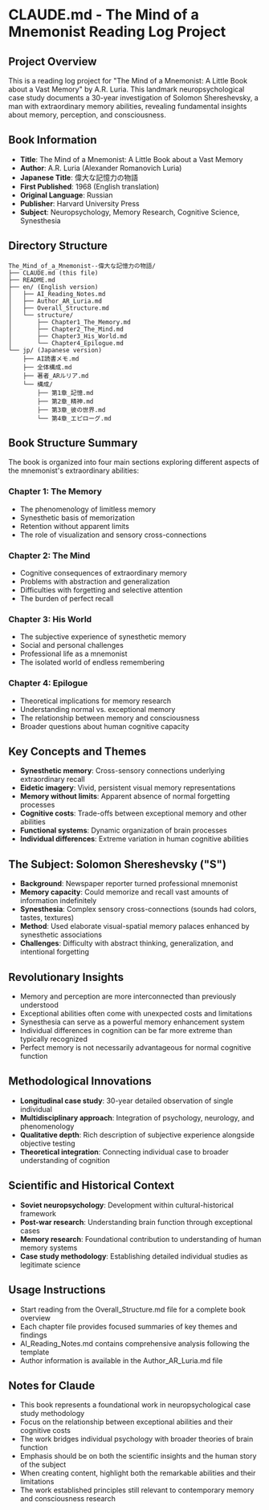 # CLAUDE.md - The Mind of a Mnemonist Reading Log Project

## Project Overview
This is a reading log project for "The Mind of a Mnemonist: A Little Book about a Vast Memory" by A.R. Luria. This landmark neuropsychological case study documents a 30-year investigation of Solomon Shereshevsky, a man with extraordinary memory abilities, revealing fundamental insights about memory, perception, and consciousness.

## Book Information
- **Title**: The Mind of a Mnemonist: A Little Book about a Vast Memory
- **Author**: A.R. Luria (Alexander Romanovich Luria)
- **Japanese Title**: 偉大な記憶力の物語
- **First Published**: 1968 (English translation)
- **Original Language**: Russian
- **Publisher**: Harvard University Press
- **Subject**: Neuropsychology, Memory Research, Cognitive Science, Synesthesia

## Directory Structure
```
The_Mind_of_a_Mnemonist--偉大な記憶力の物語/
├── CLAUDE.md (this file)
├── README.md
├── en/ (English version)
│   ├── AI_Reading_Notes.md
│   ├── Author_AR_Luria.md
│   ├── Overall_Structure.md
│   └── structure/
│       ├── Chapter1_The_Memory.md
│       ├── Chapter2_The_Mind.md
│       ├── Chapter3_His_World.md
│       └── Chapter4_Epilogue.md
└── jp/ (Japanese version)
    ├── AI読書メモ.md
    ├── 全体構成.md
    ├── 著者_ARルリア.md
    └── 構成/
        ├── 第1章_記憶.md
        ├── 第2章_精神.md
        ├── 第3章_彼の世界.md
        └── 第4章_エピローグ.md
```

## Book Structure Summary
The book is organized into four main sections exploring different aspects of the mnemonist's extraordinary abilities:

### Chapter 1: The Memory
- The phenomenology of limitless memory
- Synesthetic basis of memorization
- Retention without apparent limits
- The role of visualization and sensory cross-connections

### Chapter 2: The Mind  
- Cognitive consequences of extraordinary memory
- Problems with abstraction and generalization
- Difficulties with forgetting and selective attention
- The burden of perfect recall

### Chapter 3: His World
- The subjective experience of synesthetic memory
- Social and personal challenges
- Professional life as a mnemonist
- The isolated world of endless remembering

### Chapter 4: Epilogue
- Theoretical implications for memory research
- Understanding normal vs. exceptional memory
- The relationship between memory and consciousness
- Broader questions about human cognitive capacity

## Key Concepts and Themes
- **Synesthetic memory**: Cross-sensory connections underlying extraordinary recall
- **Eidetic imagery**: Vivid, persistent visual memory representations
- **Memory without limits**: Apparent absence of normal forgetting processes
- **Cognitive costs**: Trade-offs between exceptional memory and other abilities
- **Functional systems**: Dynamic organization of brain processes
- **Individual differences**: Extreme variation in human cognitive abilities

## The Subject: Solomon Shereshevsky ("S")
- **Background**: Newspaper reporter turned professional mnemonist
- **Memory capacity**: Could memorize and recall vast amounts of information indefinitely
- **Synesthesia**: Complex sensory cross-connections (sounds had colors, tastes, textures)
- **Method**: Used elaborate visual-spatial memory palaces enhanced by synesthetic associations
- **Challenges**: Difficulty with abstract thinking, generalization, and intentional forgetting

## Revolutionary Insights
- Memory and perception are more interconnected than previously understood
- Exceptional abilities often come with unexpected costs and limitations
- Synesthesia can serve as a powerful memory enhancement system
- Individual differences in cognition can be far more extreme than typically recognized
- Perfect memory is not necessarily advantageous for normal cognitive function

## Methodological Innovations
- **Longitudinal case study**: 30-year detailed observation of single individual
- **Multidisciplinary approach**: Integration of psychology, neurology, and phenomenology
- **Qualitative depth**: Rich description of subjective experience alongside objective testing
- **Theoretical integration**: Connecting individual case to broader understanding of cognition

## Scientific and Historical Context
- **Soviet neuropsychology**: Development within cultural-historical framework
- **Post-war research**: Understanding brain function through exceptional cases
- **Memory research**: Foundational contribution to understanding of human memory systems
- **Case study methodology**: Establishing detailed individual studies as legitimate science

## Usage Instructions
- Start reading from the Overall_Structure.md file for a complete book overview
- Each chapter file provides focused summaries of key themes and findings
- AI_Reading_Notes.md contains comprehensive analysis following the template
- Author information is available in the Author_AR_Luria.md file

## Notes for Claude
- This book represents a foundational work in neuropsychological case study methodology
- Focus on the relationship between exceptional abilities and their cognitive costs
- The work bridges individual psychology with broader theories of brain function
- Emphasis should be on both the scientific insights and the human story of the subject
- When creating content, highlight both the remarkable abilities and their limitations
- The work established principles still relevant to contemporary memory and consciousness research